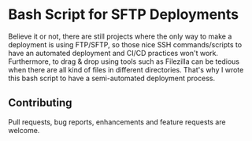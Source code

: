 # Bash Script for SFTP Deployments

Believe it or not, there are still projects where the only way to make a deployment is using FTP/SFTP, so those nice SSH commands/scripts to have an automated deployment and CI/CD practices won't work. Furthermore, to drag & drop using tools such as Filezilla can be tedious when there are all kind of files in different directories. That's why I wrote this bash script to have a semi-automated deployment process.

## Contributing
Pull requests, bug reports, enhancements and feature requests are welcome.
